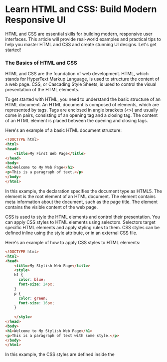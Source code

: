 # Learn HTML and CSS: Build Modern Responsive UI

HTML and CSS are essential skills for building modern, responsive user interfaces. This article will provide real-world
examples and practical tips to help you master HTML and CSS and create stunning UI designs. Let's get started!

### The Basics of HTML and CSS

HTML and CSS are the foundation of web development. HTML, which stands for HyperText Markup Language, is used to
structure the content of a web page. CSS, or Cascading Style Sheets, is used to control the visual presentation of the
HTML elements.

To get started with HTML, you need to understand the basic structure of an HTML document. An HTML document is composed
of elements, which are represented by tags. Tags are enclosed in angle brackets (<>) and usually come in pairs,
consisting of an opening tag and a closing tag. The content of an HTML element is placed between the opening and closing
tags.

Here's an example of a basic HTML document structure:

```html
<!DOCTYPE html>
<html>
<head>
    <title>My First Web Page</title>
</head>
<body>
<h1>Welcome to My Web Page</h1>
<p>This is a paragraph of text.</p>
</body>
</html>
```

In this example, the <!DOCTYPE html> declaration specifies the document type as HTML5. The <html> element is the root
element of an HTML document. The <head> element contains meta information about the document, such as the page title.
The <body> element contains the visible content of the web page.

CSS is used to style the HTML elements and control their presentation. You can apply CSS styles to HTML elements using
selectors. Selectors target specific HTML elements and apply styling rules to them. CSS styles can be defined inline
using the style attribute, or in an external CSS file.

Here's an example of how to apply CSS styles to HTML elements:

```html
<!DOCTYPE html>
<html>
<head>
    <title>My Stylish Web Page</title>
    <style>
    h1 {
      color: blue;
      font-size: 24px;
    }
    p {
      color: green;
      font-size: 16px;
    }
  
    </style>
</head>
<body>
<h1>Welcome to My Stylish Web Page</h1>
<p>This is a paragraph of text with some style.</p>
</body>
</html>
```

In this example, the CSS styles are defined inside the <style> element in the <head> section. The h1 selector targets
the <h1> element and applies the specified styles. The p selector targets the <p> element and applies different styles.

With HTML and CSS, you can create visually appealing and responsive web pages. By combining HTML elements, CSS styles,
and practical techniques, you can build modern UI designs that work well on various devices.

In the next sections, we will explore more advanced HTML and CSS topics and learn how to create responsive layouts, work
with forms, and apply CSS animations and transitions. Stay tuned for more exciting examples and hands-on projects!

### Responsive Web Design: Creating Layouts for Different Devices

Creating responsive layouts is a crucial aspect of modern web design. With the proliferation of various devices, such as
smartphones, tablets, and desktops, it's essential to ensure that your web pages adapt and display properly on different
screen sizes.

One popular approach to responsive web design is using CSS Grid and Flexbox. CSS Grid is a powerful layout system that
allows you to create complex grid-based layouts with ease. Flexbox, on the other hand, provides a flexible way to
distribute and align elements within a container.

Let's take a look at an example of how CSS Grid can be used to create a responsive layout.

```html
<!DOCTYPE html>
<html>
<head>
    <title>Responsive Layout Example</title>
    <style>
    .container {
      display: grid;
      grid-template-columns: repeat(auto-fit, minmax(250px, 1fr));
      gap: 20px;
    }
    .item {
      background-color: #f1f1f1;
      padding: 20px;
    }
  
    </style>
</head>
<body>
<div class="container">
    <div class="item">Item 1</div>
    <div class="item">Item 2</div>
    <div class="item">Item 3</div>
    <div class="item">Item 4</div>
</div>
</body>
</html>
```

In this example, the .container class applies the CSS Grid layout. The grid-template-columns property defines the number
and width of the grid columns. The repeat(auto-fit, minmax(250px, 1fr)) value specifies that the columns should
automatically adjust their width based on the available space, with a minimum width of 250 pixels. The gap property adds
spacing between grid items.

The .item class represents the individual items within the grid. You can customize the styles for each item as needed.

By using CSS Grid and Flexbox, you can create flexible and adaptive layouts that adapt to different screen sizes. This
ensures that your web pages look great on a wide range of devices.

In addition to CSS Grid and Flexbox, there are many other techniques and frameworks available for creating responsive
layouts. Bootstrap, for instance, provides a comprehensive set of responsive components and utilities that make it
easier to build responsive web pages.

In the next section, we will explore how to work with forms in HTML and CSS. Forms are a fundamental component of
interactive web applications and allow users to input data and interact with your website. Let's dive in!

### Working with Forms in HTML and CSS

Forms are a fundamental component of interactive web applications and allow users to input data and interact with your
website. In this section, we will explore how to create and style forms using HTML and CSS.

To create a form in HTML, you need to use the <form> element. The <form> element acts as a container for all the form
inputs and defines the behavior and method of sending the form data.

Here's an example of a basic HTML form:

```html

<form>
    <label for="name">Name:</label>
    <input type="text" id="name" name="name">
    <br>
    <label for="email">Email:</label>
    <input type="email" id="email" name="email">
    <br>
    <input type="submit" value="Submit">
</form>
```

In this example, we have two form inputs: a text input for the name and an email input for the email address.
The <label> element is used to associate a label with its corresponding input using the `for` attribute. The `id`
attribute of the input should match the `for` attribute of the label to establish the association.

To style the form inputs, you can use CSS. CSS allows you to customize the appearance of form inputs, such as input
fields, checkboxes, radio buttons, and buttons.

Here's an example of how to style form inputs using CSS:

```html

<style>
  input[type="text"], textarea {
    width: 100%;
    padding: 10px;
    border: 1px solid #ccc;
    border-radius: 4px;
    box-sizing: border-box;
  }

  input[type="submit"] {
    background-color: #4CAF50;
    color: white;
    padding: 10px 20px;
    border: none;
    border-radius: 4px;
    cursor: pointer;
  }

  input[type="submit"]:hover {
    background-color: #45a049;
  }

</style>
```

In this example, we define styles for input fields and the submit button. The `width` property sets the width of the
input fields to 100%. The `padding` property adds some spacing inside the input fields. The `border` property sets the
border style and size. The `border-radius` property adds rounded corners to the inputs.

The `background-color` and `color` properties control the background color and text color of the submit button.
The `padding` property defines the padding around the button text. The `border` property removes the default button
border. The `border-radius` property adds rounded corners to the button. The `cursor` property changes the mouse cursor
style to indicate interactivity.

By applying CSS styles to form inputs, you can enhance the visual appearance and user experience of your forms.

In the next section, we will explore how to apply CSS animations and transitions to create dynamic and engaging UI
effects. Stay tuned!

### Applying CSS Animations and Transitions

CSS animations and transitions are powerful tools for creating dynamic and engaging user interfaces. With animations,
you can bring your web pages to life by adding movements, transformations, and effects. Transitions, on the other hand,
allow you to smoothly change property values over a specified duration.

Let's take a look at some examples of how CSS animations and transitions can be used to enhance your UI.

### CSS Animations

CSS animations involve specifying keyframes that define the intermediate styles for an element.

Here's an example of a CSS animation that fades in an element:

```html

<style>
@keyframes fadeIn {
  from { opacity: 0; }
  to { opacity: 1; }
}

.fade-in {
  animation: fadeIn 1s;
}

</style>

<div class="fade-in">
    This element fades in.
</div>
```

In this example, we define an animation called `fadeIn` using `@keyframes`. The `from` keyword represents the starting
state, where the element is completely transparent (`opacity: 0`). The `to` keyword represents the ending state, where
the element is fully opaque (`opacity: 1`). The `fade-in` class is applied to the element to trigger the animation.
The `1s` value specifies the duration of the animation as 1 second.

You can apply CSS animations to various CSS properties, such as `width`, `height`, `color`, and `transform`. By
combining different keyframes and properties, you can create complex animations that add depth and interactivity to your
UI.

### CSS Transitions

CSS transitions allow for smooth property changes over a specified duration and timing function.

Here's an example of a CSS transition that changes the color of a button when hovered:

```html

<style>
.button {
  background-color: red;
  transition: background-color 0.5s ease;
}

.button:hover {
  background-color: blue;
}

</style>

<button class="button">
    Hover Me
</button>
```

In this example, we define a CSS class called `button` with a `background-color` property set to `red`. The `transition`
property is used to specify the property `background-color` that should be animated, the duration as `0.5s`, and the
timing function as `ease`, which provides a smooth transition. When the button is hovered (`:hover` pseudo-class),
the `background-color` property is changed to `blue`, resulting in a smooth color transition.

CSS animations and transitions provide endless possibilities for creating visually stunning and interactive UI. By
experimenting with different properties, keyframes, and timing functions, you can unleash your creativity and add unique
touches to your web designs.

In the next section, we will dive into advanced HTML and CSS techniques, such as working with media queries and using
flexbox for responsive layouts. Let's level up our skills!

### Advanced HTML and CSS Techniques: Media Queries and Flexbox

In this section, we will explore advanced HTML and CSS techniques that will take your skills to the next level. We will
focus on two important concepts: media queries and flexbox. These techniques are essential for creating responsive
layouts that adapt to different screen sizes and devices. Let's dive in!

### Build Modern UIs with HTML and CSS

In this section, we will explore advanced HTML and CSS techniques that will help you build modern and responsive user
interfaces. We will focus on two essential concepts: media queries and flexbox. These techniques enable you to create
flexible layouts that adapt to different screen sizes and devices. Let's get started!

### Creating Responsive UI with Media Queries

Creating responsive UI is a crucial aspect of modern web design. With the increasing use of smartphones, tablets, and
different screen sizes, it's essential to ensure that your web pages adapt and display properly on various devices. In
this section, we will explore how to create responsive UI using media queries and CSS flexbox.

Media queries are a powerful feature of CSS that allow you to apply different styles based on the characteristics of the
user's device, such as screen size, resolution, and orientation. By using media queries, you can create responsive
designs that adapt to different device capabilities.

Here's an example of a media query that targets devices with a maximum screen width of 600 pixels:

```css
@media screen and (max-width: 600px) {
  /* CSS styles for small screens */
}
```

In this example, the CSS styles inside the media query will only be applied when the screen width is equal to or less
than 600 pixels. You can add any styles you want inside the media query to create a responsive layout.

CSS flexbox is a powerful layout system that allows you to easily create flexible and responsive UI designs. Flexbox
provides a set of CSS properties that can be applied to container and child elements to control their alignment,
spacing, and order.

Here's an example of how to use CSS flexbox to create a responsive navigation menu:

```html

<style>
.nav {
  display: flex;
  justify-content: space-between;
}

.nav-item {
  flex: 1;
  padding: 10px;
}

</style>

<nav class="nav">
    <div class="nav-item">Home</div>
    <div class="nav-item">About</div>
    <div class="nav-item">Services</div>
    <div class="nav-item">Contact</div>
</nav>
```

In this example, the `.nav` class applies the flex container to the navigation menu. The `display: flex` property tells
the browser to use flexbox for the layout. The `justify-content: space-between` property distributes the flex items
evenly with equal spacing between them.

The `.nav-item` class represents each item in the navigation menu. The `flex: 1` property tells the browser to
distribute the available space equally among the menu items, making them responsive and flexible.

By combining media queries and CSS flexbox, you can create responsive UI designs that adapt to different devices and
screen sizes. Experiment with different media query breakpoints and flexbox properties to achieve the desired layout and
responsiveness.

Now that you have learned about media queries and CSS flexbox, let's move on to the conclusion of our article.

### Conclusion

In conclusion, learning HTML and CSS is essential for anyone interested in building modern and responsive user
interfaces. By understanding the basics of HTML and CSS, you can structure and style web pages effectively. Responsive
web design techniques like media queries and CSS flexbox enable you to create layouts that adapt to different screen
sizes and devices, providing a great user experience.

Throughout this article, we explored real-world examples and practical tips to help you master HTML and CSS. We covered
the basics of HTML and CSS, including the structure of an HTML document and how to apply CSS styles. We also delved into
creating responsive layouts, working with forms, applying CSS animations and transitions, and advanced techniques like
media queries and flexbox.

Keep practicing your HTML and CSS skills, exploring new libraries and frameworks, and staying updated with the latest
web development trends. With dedication and continuous learning, you'll be able to build modern, responsive, and
visually stunning UIs. Happy coding!
